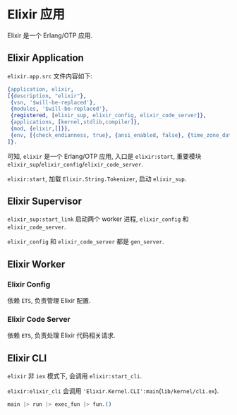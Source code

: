 # Elixir 应用

Elixir 是一个 Erlang/OTP 应用.

## Elixir Application

`elixir.app.src` 文件内容如下:

```erlang
{application, elixir,
[{description, "elixir"},
 {vsn, '$will-be-replaced'},
 {modules, '$will-be-replaced'},
 {registered, [elixir_sup, elixir_config, elixir_code_server]},
 {applications, [kernel,stdlib,compiler]},
 {mod, {elixir,[]}},
 {env, [{check_endianness, true}, {ansi_enabled, false}, {time_zone_database, 'Elixir.Calendar.UTCOnlyTimeZoneDatabase'}]}
]}.
```

可知, `elixir` 是一个 Erlang/OTP 应用, 入口是 `elixir:start`, 重要模块 `elixir_sup`/`elixir_config`/`elixir_code_server`.

`elixir:start`, 加载 `Elixir.String.Tokenizer`, 启动 `elixir_sup`.

## Elixir Supervisor

`elixir_sup:start_link` 启动两个 worker 进程, `elixir_config` 和 `elixir_code_server`.

`elixir_config` 和 `elixir_code_server` 都是 `gen_server`.

## Elixir Worker

### Elixir Config

依赖 `ETS`, 负责管理 Elixir 配置.

### Elixir Code Server

依赖 `ETS`, 负责处理 Elixir 代码相关请求.

## Elixir CLI

`elixir` 非 `iex` 模式下, 会调用  `elixir:start_cli`.

`elixir:elixir_cli` 会调用 `'Elixir.Kernel.CLI':main`(`lib/kernel/cli.ex`).

```elixir
main |> run |> exec_fun |> fun.()
```
